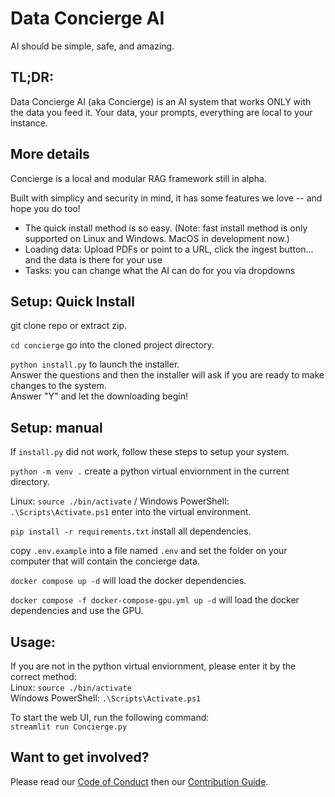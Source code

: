 # Data Concierge AI #  
AI should be simple, safe, and amazing.  

## TL;DR: ##
Data Concierge AI (aka Concierge) is an AI system that works ONLY with the data you feed it. Your data, your prompts, everything are local to your instance.

## More details ##
Concierge is a local and modular RAG framework still in alpha.  

Built with simplicy and security in mind, it has some features we love -- and hope you do too!
* The quick install method is so easy.  (Note: fast install method is only supported on Linux and Windows. MacOS in development now.) 
* Loading data: Upload PDFs or point to a URL, click the ingest button... and the data is there for your use
* Tasks: you can change what the AI can do for you via dropdowns


## Setup: Quick Install ##
git clone repo or extract zip. 

`cd concierge` go into the cloned project directory.

`python install.py` to launch the installer.  
Answer the questions and then the installer will ask if you are ready to make changes to the system.  
Answer "Y" and let the downloading begin!


## Setup: manual ##
If `install.py` did not work, follow these steps to setup your system. 

`python -m venv .` create a python virtual enviornment in the current directory.

Linux: `source ./bin/activate` / Windows PowerShell: `.\Scripts\Activate.ps1` enter into the virtual environment.

`pip install -r requirements.txt` install all dependencies.

copy `.env.example` into a file named `.env` and set the folder on your computer that will contain the concierge data.

`docker compose up -d` will load the docker dependencies.

`docker compose -f docker-compose-gpu.yml up -d` will load the docker dependencies and use the GPU.

## Usage: ##
If you are not in the python virtual enviornment, please enter it by the correct method:  
Linux: `source ./bin/activate`  
Windows PowerShell: `.\Scripts\Activate.ps1`

To start the web UI, run the following command:  
`streamlit run Concierge.py`

## Want to get involved? ##

Please read our [Code of Conduct](CODE_OF_CONDUCT.md) then our [Contribution Guide](CONTRIBUTIONS.md).
